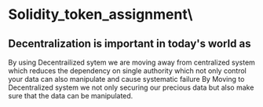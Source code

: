 # Solidity_token_assignment\

## Decentralization is important in today's world as 
By using Decentrailized sytem we are moving away from centralized 
system which reduces the dependency on single authority which not only control your data can also manipulate and cause systematic failure
By Moving to Decentralized system we not only securing our precious data but also make sure that the data can be manipulated.
